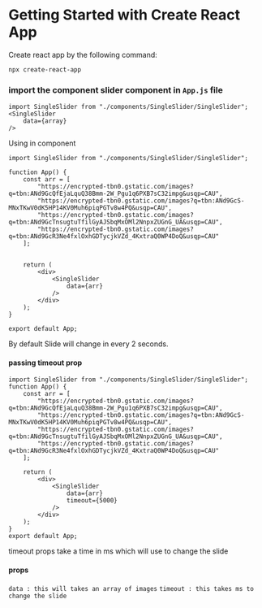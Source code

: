 # Getting Started with Create React App

Create react app by the following command:

`npx create-react-app`

### import the component slider component in `App.js` file

```
import SingleSlider from "./components/SingleSlider/SingleSlider";
<SingleSlider
    data={array}
/>
```

Using in component

```
import SingleSlider from "./components/SingleSlider/SingleSlider";

function App() {
    const arr = [
        "https://encrypted-tbn0.gstatic.com/images?q=tbn:ANd9GcQfEjaLquQ38Bmm-2W_Pgu1q6PXB7sC32impg&usqp=CAU",
        "https://encrypted-tbn0.gstatic.com/images?q=tbn:ANd9GcS-MNxTKwV0dK5HP14KV0Muh6piqPGTv8w4PQ&usqp=CAU",
        "https://encrypted-tbn0.gstatic.com/images?q=tbn:ANd9GcTnsugtuTfilGyAJSbqMxOMl2NnpxZUGnG_UA&usqp=CAU",
        "https://encrypted-tbn0.gstatic.com/images?q=tbn:ANd9GcR3Ne4fxlOxhGDTycjkVZd_4KxtraQ0WP4DoQ&usqp=CAU"
    ];


    return (
        <div>
            <SingleSlider
                data={arr}
            />
        </div>
    );
}

export default App;
```

By default Slide will change in every 2 seconds.

#### passing timeout prop

```
import SingleSlider from "./components/SingleSlider/SingleSlider";
function App() {
    const arr = [
        "https://encrypted-tbn0.gstatic.com/images?q=tbn:ANd9GcQfEjaLquQ38Bmm-2W_Pgu1q6PXB7sC32impg&usqp=CAU",
        "https://encrypted-tbn0.gstatic.com/images?q=tbn:ANd9GcS-MNxTKwV0dK5HP14KV0Muh6piqPGTv8w4PQ&usqp=CAU",
        "https://encrypted-tbn0.gstatic.com/images?q=tbn:ANd9GcTnsugtuTfilGyAJSbqMxOMl2NnpxZUGnG_UA&usqp=CAU",
        "https://encrypted-tbn0.gstatic.com/images?q=tbn:ANd9GcR3Ne4fxlOxhGDTycjkVZd_4KxtraQ0WP4DoQ&usqp=CAU"
    ];

    return (
        <div>
            <SingleSlider
                data={arr}
                timeout={5000}
            />
        </div>
    );
}
export default App;
```

timeout props take a time in ms which will use to change the slide

#### props

``
data : this will takes an array of images
``
``
timeout : this takes ms to change the slide
``
